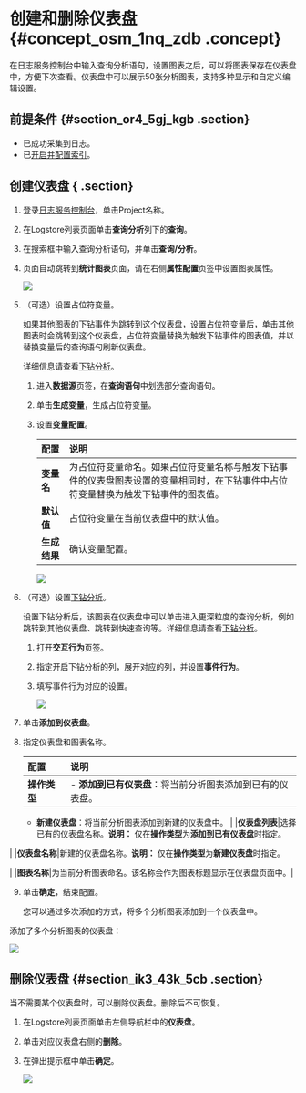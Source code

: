 # 创建和删除仪表盘 {#concept_osm_1nq_zdb .concept}

在日志服务控制台中输入查询分析语句，设置图表之后，可以将图表保存在仪表盘中，方便下次查看。仪表盘中可以展示50张分析图表，支持多种显示和自定义编辑设置。

## 前提条件 {#section_or4_5gj_kgb .section}

-   已成功采集到日志。
-   已[开启并配置索引](cn.zh-CN/用户指南/查询与分析/开启并配置索引.md)。

## 创建仪表盘 { .section}

1.  登录[日志服务控制台](https://sls.console.aliyun.com)，单击Project名称。
2.  在Logstore列表页面单击**查询分析**列下的**查询**。
3.  在搜索框中输入查询分析语句，并单击**查询/分析**。
4.  页面自动跳转到**统计图表**页面，请在右侧**属性配置**页签中设置图表属性。

    ![](http://static-aliyun-doc.oss-cn-hangzhou.aliyuncs.com/assets/img/13145/15471837805709_zh-CN.png)

5.  （可选）设置占位符变量。

    如果其他图表的下钻事件为跳转到这个仪表盘，设置占位符变量后，单击其他图表时会跳转到这个仪表盘，占位符变量替换为触发下钻事件的图表值，并以替换变量后的查询语句刷新仪表盘。

    详细信息请查看[下钻分析](cn.zh-CN/用户指南/可视化分析/仪表盘/下钻分析.md)。

    1.  进入**数据源**页签，在**查询语句**中划选部分查询语句。
    2.  单击**生成变量**，生成占位符变量。
    3.  设置**变量配置**。

        |配置|说明|
        |:-|:-|
        |**变量名**|为占位符变量命名。如果占位符变量名称与触发下钻事件的仪表盘图表设置的变量相同时，在下钻事件中占位符变量替换为触发下钻事件的图表值。|
        |**默认值**|占位符变量在当前仪表盘中的默认值。|
        |**生成结果**|确认变量配置。|

        ![](http://static-aliyun-doc.oss-cn-hangzhou.aliyuncs.com/assets/img/18631/154718378010732_zh-CN.png)

6.  （可选）设置[下钻分析](cn.zh-CN/用户指南/可视化分析/仪表盘/下钻分析.md)。

    设置下钻分析后，该图表在仪表盘中可以单击进入更深粒度的查询分析，例如跳转到其他仪表盘、跳转到快速查询等。详细信息请查看[下钻分析](cn.zh-CN/用户指南/可视化分析/仪表盘/下钻分析.md)。

    1.  打开**交互行为**页签。
    2.  指定开启下钻分析的列，展开对应的列，并设置**事件行为**。
    3.  填写事件行为对应的设置。

        ![](http://static-aliyun-doc.oss-cn-hangzhou.aliyuncs.com/assets/img/18631/154718378010243_zh-CN.png)

7.  单击**添加到仪表盘**。
8.  指定仪表盘和图表名称。

    |配置|说明|
    |:-|:-|
    |**操作类型**|     -   **添加到已有仪表盘**：将当前分析图表添加到已有的仪表盘。
    -   **新建仪表盘**：将当前分析图表添加到新建的仪表盘中。
 |
    |**仪表盘列表**|选择已有的仪表盘名称。**说明：** 仅在**操作类型**为**添加到已有仪表盘**时指定。

|
    |**仪表盘名称**|新建的仪表盘名称。**说明：** 仅在**操作类型**为**新建仪表盘**时指定。

|
    |**图表名称**|为当前分析图表命名。该名称会作为图表标题显示在仪表盘页面中。|

9.  单击**确定**，结束配置。

    您可以通过多次添加的方式，将多个分析图表添加到一个仪表盘中。


添加了多个分析图表的仪表盘：

![](http://static-aliyun-doc.oss-cn-hangzhou.aliyuncs.com/assets/img/13143/15471837805696_zh-CN.png)

## 删除仪表盘 {#section_ik3_43k_5cb .section}

当不需要某个仪表盘时，可以删除仪表盘。删除后不可恢复。

1.  在Logstore列表页面单击左侧导航栏中的**仪表盘**。
2.  单击对应仪表盘右侧的**删除**。
3.  在弹出提示框中单击**确定**。

    ![](http://static-aliyun-doc.oss-cn-hangzhou.aliyuncs.com/assets/img/13143/154718378010584_zh-CN.png)



